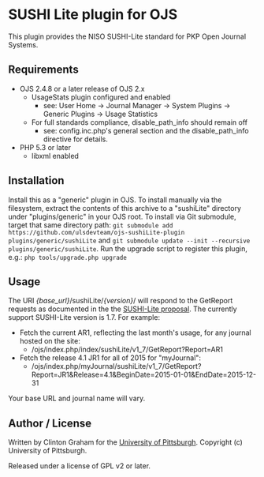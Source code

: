 # SUSHI Lite plugin for OJS

This plugin provides the NISO SUSHI-Lite standard for PKP Open Journal Systems.

## Requirements

* OJS 2.4.8 or a later release of OJS 2.x
  * UsageStats plugin configured and enabled
    * see: User Home -> Journal Manager -> System Plugins -> Generic Plugins -> Usage Statistics
  * For full standards compliance, disable_path_info should remain off
    * see: config.inc.php's general section and the disable_path_info directive for details.
* PHP 5.3 or later
  * libxml enabled

## Installation

Install this as a "generic" plugin in OJS.  To install manually via the filesystem, extract the contents of this archive to a "sushiLite" directory under "plugins/generic" in your OJS root.  To install via Git submodule, target that same directory path: `git submodule add https://github.com/ulsdevteam/ojs-sushiLite-plugin plugins/generic/sushiLite` and `git submodule update --init --recursive plugins/generic/sushiLite`.  Run the upgrade script to register this plugin, e.g.: `php tools/upgrade.php upgrade`

## Usage

The URI *{base_url}*/sushiLite/*{version}*/ will respond to the GetReport requests as documented in the the [SUSHI-Lite proposal](http://www.niso.org/workrooms/sushi/sushi_lite/).  The currently support SUSHI-Lite version is 1.7.  For example:
* Fetch the current AR1, reflecting the last month's usage, for any journal hosted on the site:
  * /ojs/index.php/index/sushiLite/v1_7/GetReport?Report=AR1
* Fetch the release 4.1 JR1 for all of 2015 for "myJournal":
  * /ojs/index.php/myJournal/sushiLite/v1_7/GetReport?Report=JR1&Release=4.1&BeginDate=2015-01-01&EndDate=2015-12-31

Your base URL and journal name will vary.

## Author / License

Written by Clinton Graham for the [University of Pittsburgh](http://www.pitt.edu).  Copyright (c) University of Pittsburgh.

Released under a license of GPL v2 or later.
